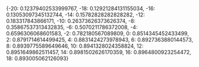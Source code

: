 {-20: 0.12379402533999767,
 -18: 0.12921284131155034,
  -16: 0.13053097345132744,
   -14: 0.15782828282828282,
    -12: 0.183317843866171,
     -10: 0.26373626373626374,
      -8: 0.35867537313432835,
       -6: 0.5070211786372008,
        -4: 0.6596306068601583,
         -2: 0.782180567089809,
          0: 0.8514345452433499,
           2: 0.8791714614499425,
            4: 0.8831424273978943,
             6: 0.8927363880144573,
              8: 0.8939775589649646,
               10: 0.8941328024358824,
                12: 0.8951649862511457,
                 14: 0.8981502626170359,
                  16: 0.8964800923254472,
                   18: 0.893005062126093}